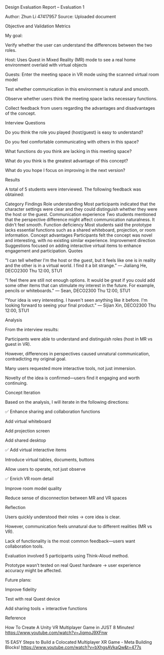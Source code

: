 Design Evaluation Report – Evaluation 1

Author: Zhun Li 47417957
Source: Uploaded document 


Objective and Validation Metrics

My goal:

Verify whether the user can understand the differences between the two roles.

Host: Uses Quest in Mixed Reality (MR) mode to see a real home environment overlaid with virtual objects

Guests: Enter the meeting space in VR mode using the scanned virtual room model

Test whether communication in this environment is natural and smooth.

Observe whether users think the meeting space lacks necessary functions.

Collect feedback from users regarding the advantages and disadvantages of the concept.

Interview Questions

Do you think the role you played (host/guest) is easy to understand?

Do you feel comfortable communicating with others in this space?

What functions do you think are lacking in this meeting space?

What do you think is the greatest advantage of this concept?

What do you hope I focus on improving in the next version?

Results

A total of 5 students were interviewed. The following feedback was obtained:

Category	Findings
Role understanding	Most participants indicated that the character settings were clear and they could distinguish whether they were the host or the guest.
Communication experience	Two students mentioned that the perspective difference might affect communication naturalness. It didn’t feel smooth.
Function deficiency	Most students said the prototype lacks essential functions such as a shared whiteboard, projection, or room information.
Concept advantages	Participants felt the concept was novel and interesting, with no existing similar experience.
Improvement direction	Suggestions focused on adding interactive virtual items to enhance engagement and participation.
Quotes

"I can tell whether I'm the host or the guest, but it feels like one is in reality and the other is in a virtual world. I find it a bit strange."
— Jialiang He, DECO2300 Thu 12:00, STU1

"I feel there are still not enough options. It would be great if you could add some other items that can stimulate my interest in the future. For example, pencils or whiteboards."
— Sean, DECO2300 Thu 12:00, STU1

"Your idea is very interesting. I haven't seen anything like it before. I'm looking forward to seeing your final product."
— Sijian Xin, DECO2300 Thu 12:00, STU1

Analysis

From the interview results:

Participants were able to understand and distinguish roles (host in MR vs guest in VR).

However, differences in perspectives caused unnatural communication, contradicting my original goal.

Many users requested more interactive tools, not just immersion.

Novelty of the idea is confirmed—users find it engaging and worth continuing.

Concept Iteration

Based on the analysis, I will iterate in the following directions:

✅ Enhance sharing and collaboration functions

Add virtual whiteboard

Add projection screen

Add shared desktop

✅ Add virtual interactive items

Introduce virtual tables, documents, buttons

Allow users to operate, not just observe

✅ Enrich VR room detail

Improve room model quality

Reduce sense of disconnection between MR and VR spaces

Reflection

Users quickly understood their roles → core idea is clear.

However, communication feels unnatural due to different realities (MR vs VR).

Lack of functionality is the most common feedback—users want collaboration tools.

Evaluation involved 5 participants using Think-Aloud method.

Prototype wasn’t tested on real Quest hardware → user experience accuracy might be affected.

Future plans:

Improve fidelity

Test with real Quest device

Add sharing tools + interactive functions

Reference

How To Create A Unity VR Multiplayer Game in JUST 8 Minutes!
https://www.youtube.com/watch?v=JiqmoJ9XFnw

15 EASY Steps to Build a Colocated Multiplayer XR Game - Meta Building Blocks!
https://www.youtube.com/watch?v=bXhgsAVkaQw&t=477s
